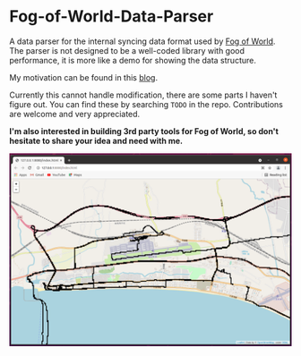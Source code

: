 # Fog-of-World-Data-Parser
A data parser for the internal syncing data format used by [Fog of World](https://fogofworld.app/).
The parser is not designed to be a well-coded library with good performance, it is more like a demo for showing the data structure.

My motivation can be found in this [blog](https://www.zijun.dev/en/posts/fog-of-world-data-parser/).

Currently this cannot handle modification, there are some parts I haven't figure out.
You can find these by searching `TODO` in the repo.
Contributions are welcome and very appreciated.

**I'm also interested in building 3rd party tools for Fog of World, so don't hesitate to share your idea and need with me.**

![screenshot](./.github/screenshot.png)
